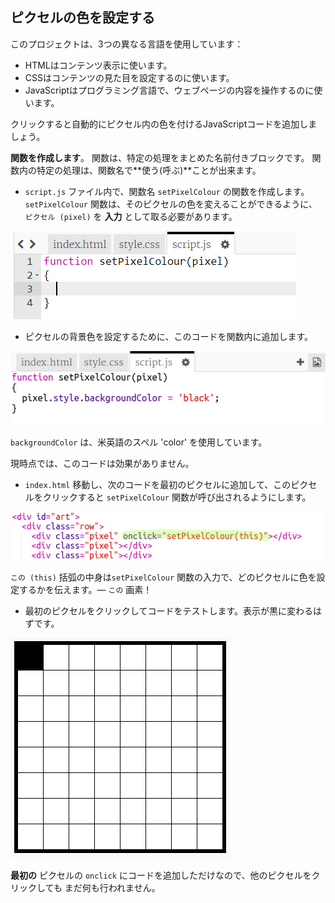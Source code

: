 ## ピクセルの色を設定する

このプロジェクトは、3つの異なる言語を使用しています：

+ HTMLはコンテンツ表示に使います。
+ CSSはコンテンツの見た目を設定するのに使います。
+ JavaScriptはプログラミング言語で、ウェブページの内容を操作するのに使います。

クリックすると自動的にピクセル内の色を付けるJavaScriptコードを追加しましょう。

**関数を作成します**。 関数は、特定の処理をまとめた名前付きブロックです。 関数内の特定の処理は、関数名で**使う(呼ぶ)**ことが出来ます。

+ `script.js` ファイル内で、関数名 `setPixelColour` の関数を作成します。 `setPixelColour` 関数は、そのピクセルの色を変えることができるように、 `ピクセル (pixel)` を **入力** として取る必要があります。

![関数を作成する](images/create-function.png)

+ ピクセルの背景色を設定するために、このコードを関数内に追加します。

![スクリーンショット](images/pixel-art-set-pixel-colour.png)

`backgroundColor` は、米英語のスペル 'color' を使用しています。

現時点では、このコードは効果がありません。

+ `index.html` 移動し、次のコードを最初のピクセルに追加して、このピクセルをクリックすると `setPixelColour` 関数が呼び出されるようにします。

![スクリーンショット](images/pixel-art-onclick.png)

`この (this)` 括弧の中身は`setPixelColour` 関数の入力で、どのピクセルに色を設定するかを伝えます。— `この` 画素！

+ 最初のピクセルをクリックしてコードをテストします。表示が黒に変わるはずです。

![スクリーンショット](images/pixel-art-black.png)

**最初の** ピクセルの `onclick` にコードを追加しただけなので、他のピクセルをクリックしても まだ何も行われません。